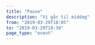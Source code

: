 ```yaml
---
title: "Pause"
description: "Vi går til middag"
from: "2019-03-29T18:05"
to: "2019-03-29T18:30"
page_type: "event"
---
```

